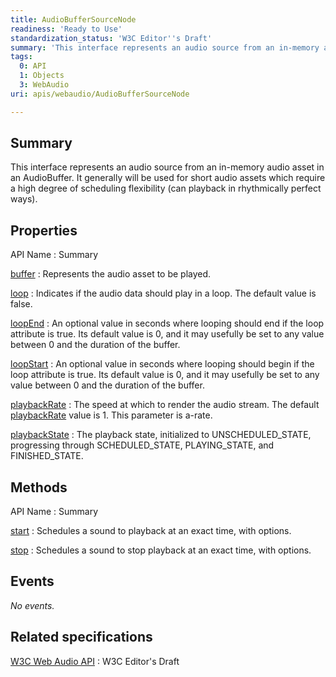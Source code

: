 ```yaml
---
title: AudioBufferSourceNode
readiness: 'Ready to Use'
standardization_status: 'W3C Editor''s Draft'
summary: 'This interface represents an audio source from an in-memory audio asset in an AudioBuffer. It generally will be used for short audio assets which require a high degree of scheduling flexibility (can playback in rhythmically perfect ways).'
tags:
  0: API
  1: Objects
  3: WebAudio
uri: apis/webaudio/AudioBufferSourceNode

---
```

## Summary

This interface represents an audio source from an in-memory audio asset in an AudioBuffer. It generally will be used for short audio assets which require a high degree of scheduling flexibility (can playback in rhythmically perfect ways).

## Properties

API Name
:   Summary

[buffer](/apis/webaudio/AudioBufferSourceNode/buffer)
:   Represents the audio asset to be played.

[loop](/apis/webaudio/AudioBufferSourceNode/loop)
:   Indicates if the audio data should play in a loop. The default value is false.

[loopEnd](/apis/webaudio/AudioBufferSourceNode/loopEnd)
:   An optional value in seconds where looping should end if the loop attribute is true. Its default value is 0, and it may usefully be set to any value between 0 and the duration of the buffer.

[loopStart](/apis/webaudio/AudioBufferSourceNode/loopStart)
:   An optional value in seconds where looping should begin if the loop attribute is true. Its default value is 0, and it may usefully be set to any value between 0 and the duration of the buffer.

[playbackRate](/apis/webaudio/AudioBufferSourceNode/playbackRate)
:   The speed at which to render the audio stream. The default [playbackRate](/apis/webaudio/AudioBufferSourceNode/playbackRate) value is 1. This parameter is a-rate.

[playbackState](/apis/webaudio/AudioBufferSourceNode/playbackState)
:   The playback state, initialized to UNSCHEDULED\_STATE, progressing through SCHEDULED\_STATE, PLAYING\_STATE, and FINISHED\_STATE.

## Methods

API Name
:   Summary

[start](/apis/webaudio/AudioBufferSourceNode/start)
:   Schedules a sound to playback at an exact time, with options.

[stop](/apis/webaudio/AudioBufferSourceNode/stop)
:   Schedules a sound to stop playback at an exact time, with options.

## Events

*No events.*

## Related specifications

[W3C Web Audio API](https://dvcs.w3.org/hg/audio/raw-file/tip/webaudio/specification.html)
:   W3C Editor's Draft
